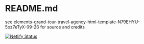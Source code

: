 # README.md
see elements-grand-tour-travel-agency-html-template-N79EHYU-5oz7eTyX-09-26 for
source and credits


[![Netlify Status](https://api.netlify.com/api/v1/badges/8fd80bd4-8087-464c-bbaf-253d83de8566/deploy-status)](https://app.netlify.com/sites/welcome20200201-production/deploys)
